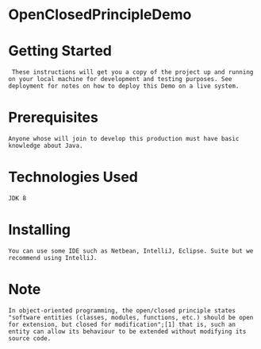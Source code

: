 # OpenClosedPrincipleDemo

# Getting Started
     These instructions will get you a copy of the project up and running on your local machine for development and testing purposes. See deployment for notes on how to deploy this Demo on a live system.
# Prerequisites
    Anyone whose will join to develop this production must have basic knowledge about Java.
# Technologies Used
    JDK 8
# Installing
    You can use some IDE such as Netbean, IntelliJ, Eclipse. Suite but we recommend using IntelliJ.
# Note
    In object-oriented programming, the open/closed principle states "software entities (classes, modules, functions, etc.) should be open for extension, but closed for modification";[1] that is, such an entity can allow its behaviour to be extended without modifying its source code.
   
